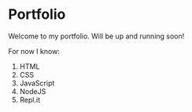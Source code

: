 # Portfolio

Welcome to my portfolio. 
Will be up and running soon!

For now I know: 
1. HTML
1. CSS
1. JavaScript
1. NodeJS
1. Repl.it
